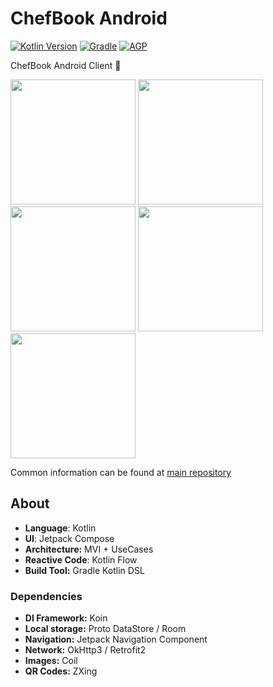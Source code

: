 # ChefBook Android
[![Kotlin Version](https://img.shields.io/badge/Kotlin-1.9.22-blue.svg)](https://kotlinlang.org)
[![Gradle](https://img.shields.io/badge/Gradle-8.5-blue?style=flat)](https://gradle.org)
[![AGP](https://img.shields.io/badge/AGP-8.2.2-blue?style=flat)](https://developer.android.com/studio/releases/gradle-plugin)

ChefBook Android Client 🤖

<img src="https://user-images.githubusercontent.com/18068004/228618924-02455e86-27e0-4ced-893f-d546a3989563.png" width=200/> <img src="https://user-images.githubusercontent.com/18068004/228621920-9ad7db20-9221-466d-ae36-2d4dbc40d166.png" width=200/> <img src="https://user-images.githubusercontent.com/18068004/228621916-65efab8c-5a0c-4a87-bea4-49ba94fdd747.png" width=200/> <img src="https://user-images.githubusercontent.com/18068004/228618918-89d3b3f6-d38e-43c7-a8c7-53e00bad84a9.png" width=200/> <img src="https://user-images.githubusercontent.com/18068004/228618910-120c40e9-a9f7-4e57-9414-d4d7c3448182.png" width=200/>

Common information can be found at [main repository](https://github.com/mephistolie/chefbook)
## About
* **Language**: Kotlin
* **UI**: Jetpack Compose
* **Architecture:** MVI + UseCases
* **Reactive Code**: Kotlin Flow
* **Build Tool:** Gradle Kotlin DSL
### Dependencies
* **DI Framework:** Koin
* **Local storage:** Proto DataStore / Room
* **Navigation:** Jetpack Navigation Component
* **Network:** OkHttp3 / Retrofit2
* **Images:** Coil
* **QR Codes:** ZXing
